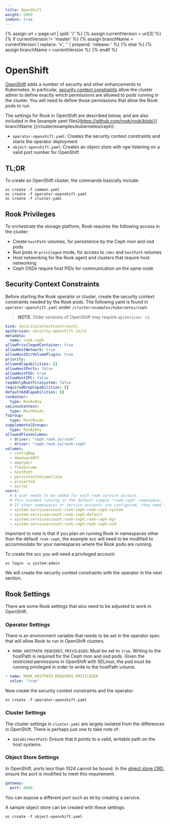 ```yaml
---
title: OpenShift
weight: 2060
indent: true
---
```

{% assign url = page.url | split: '/' %}
{% assign currentVersion = url[3] %}
{% if currentVersion != 'master' %}
{% assign branchName = currentVersion | replace: 'v', '' | prepend: 'release-' %}
{% else %}
{% assign branchName = currentVersion %}
{% endif %}

# OpenShift

[OpenShift](https://www.openshift.com/) adds a number of security and other enhancements to Kubernetes. In particular, [security context constraints](https://blog.openshift.com/understanding-service-accounts-sccs/) allow the cluster admin to define exactly which permissions are allowed to pods running in the cluster. You will need to define those permissions that allow the Rook pods to run.

The settings for Rook in OpenShift are described below, and are also included in the [example yaml files](https://github.com/rook/rook/blob/{{ branchName }}/cluster/examples/kubernetes/ceph):

* `operator-openshift.yaml`: Creates the security context constraints and starts the operator deployment
* `object-openshift.yaml`: Creates an object store with rgw listening on a valid port number for OpenShift

## TL;DR

To create an OpenShift cluster, the commands basically include:

```console
oc create -f common.yaml
oc create -f operator-openshift.yaml
oc create -f cluster.yaml
```

## Rook Privileges

To orchestrate the storage platform, Rook requires the following access in the cluster:

* Create `hostPath` volumes, for persistence by the Ceph mon and osd pods
* Run pods in `privileged` mode, for access to `/dev` and `hostPath` volumes
* Host networking for the Rook agent and clusters that require host networking
* Ceph OSDs require host PIDs for communication on the same node

## Security Context Constraints

Before starting the Rook operator or cluster, create the security context constraints needed by the Rook pods. The following yaml is found in `operator-openshift.yaml` under `/cluster/examples/kubernetes/ceph`.

> **NOTE**: Older versions of OpenShift may require `apiVersion: v1`.

```yaml
kind: SecurityContextConstraints
apiVersion: security.openshift.io/v1
metadata:
  name: rook-ceph
allowPrivilegedContainer: true
allowHostNetwork: true
allowHostDirVolumePlugin: true
priority:
allowedCapabilities: []
allowHostPorts: false
allowHostPID: true
allowHostIPC: false
readOnlyRootFilesystem: false
requiredDropCapabilities: []
defaultAddCapabilities: []
runAsUser:
  type: RunAsAny
seLinuxContext:
  type: MustRunAs
fsGroup:
  type: MustRunAs
supplementalGroups:
  type: RunAsAny
allowedFlexVolumes:
  - driver: "ceph.rook.io/rook"
  - driver: "ceph.rook.io/rook-ceph"
volumes:
  - configMap
  - downwardAPI
  - emptyDir
  - flexVolume
  - hostPath
  - persistentVolumeClaim
  - projected
  - secret
users:
  # A user needs to be added for each rook service account.
  # This assumes running in the default sample "rook-ceph" namespace.
  # If other namespaces or service accounts are configured, they need to be updated here.
  - system:serviceaccount:rook-ceph:rook-ceph-system
  - system:serviceaccount:rook-ceph:default
  - system:serviceaccount:rook-ceph:rook-ceph-mgr
  - system:serviceaccount:rook-ceph:rook-ceph-osd
```

Important to note is that if you plan on running Rook in namespaces other than the default `rook-ceph`, the example scc will need to be modified to accommodate for your namespaces where the Rook pods are running.

To create the scc you will need a privileged account:

```console
oc login -u system:admin
```

We will create the security context constraints with the operator in the next section.

## Rook Settings

There are some Rook settings that also need to be adjusted to work in OpenShift.

### Operator Settings

There is an environment variable that needs to be set in the operator spec that will allow Rook to run in OpenShift clusters.

* `ROOK_HOSTPATH_REQUIRES_PRIVILEGED`: Must be set to `true`. Writing to the hostPath is required for the Ceph mon and osd pods. Given the restricted permissions in OpenShift with SELinux, the pod must be running privileged in order to write to the hostPath volume.

```yaml
- name: ROOK_HOSTPATH_REQUIRES_PRIVILEGED
  value: "true"
```

Now create the security context constraints and the operator:

```console
oc create -f operator-openshift.yaml
```

### Cluster Settings

The cluster settings in `cluster.yaml` are largely isolated from the differences in OpenShift. There is perhaps just one to take note of:

* `dataDirHostPath`: Ensure that it points to a valid, writable path on the host systems.

### Object Store Settings

In OpenShift, ports less than 1024 cannot be bound. In the [object store CRD](ceph-object.md), ensure the port is modified to meet this requirement.

```yaml
gateway:
  port: 8080
```

You can expose a different port such as `80` by creating a service.

A sample object store can be created with these settings:

```console
oc create -f object-openshift.yaml
```
